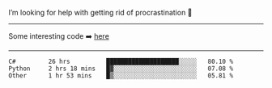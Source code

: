 I’m looking for help with getting rid of procrastination 🤔

-----

Some interesting code :arrow_right: [here](https://github.com/zhen8838/playground)

-----

<!--START_SECTION:waka-->

```text
C#         26 hrs          ████████████████████░░░░░   80.10 %
Python     2 hrs 18 mins   █▓░░░░░░░░░░░░░░░░░░░░░░░   07.08 %
Other      1 hr 53 mins    █▒░░░░░░░░░░░░░░░░░░░░░░░   05.81 %
```

<!--END_SECTION:waka-->

<!--
**zhen8838/zhen8838** is a ✨ _special_ ✨ repository because its `README.md` (this file) appears on your GitHub profile.

Here are some ideas to get you started:

- 🔭 I’m currently working on ...
- 🌱 I’m currently learning ...
- 👯 I’m looking to collaborate on ...
 ...
- 💬 Ask me about ...
- 📫 How to reach me: ...
- 😄 Pronouns: ...
- ⚡ Fun fact: ...
-->

